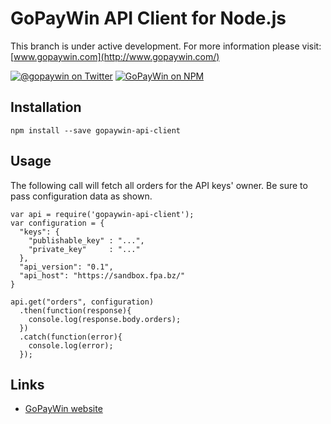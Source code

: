 # GoPayWin API Client for Node.js

This branch is under active development. For more information please visit: [www.gopaywin.com](http://www.gopaywin.com/)

[![@gopaywin on Twitter](http://img.shields.io/badge/twitter-%40gopaywin-blue.svg?style=flat)](https://twitter.com/gopaywin)
[![GoPayWin on NPM](https://img.shields.io/npm/v/gopaywin-api-client.svg)](https://www.npmjs.com/package/gopaywin-api-client)


## Installation

```
npm install --save gopaywin-api-client
```


## Usage
The following call will fetch all orders for the API keys' owner. Be sure to pass configuration data as shown.
```
var api = require('gopaywin-api-client');
var configuration = {
  "keys": {
    "publishable_key" : "...",
    "private_key"     : "..."
  },
  "api_version": "0.1",
  "api_host": "https://sandbox.fpa.bz/"
}

api.get("orders", configuration)
  .then(function(response){
    console.log(response.body.orders);
  })
  .catch(function(error){
    console.log(error);
  });
```

## Links

* [GoPayWin website](http://www.gopaywinpay.com/)
